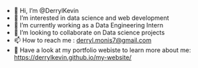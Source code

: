 - 👋 Hi, I’m @DerrylKevin
- 👀 I’m interested in data science and web development
- 🌱 I’m currently working as a Data Engineering Intern
- 💞️ I’m looking to collaborate on Data science projects
- 📫 How to reach me : derryl.monis7@gmail.com
- 👔 Have a look at my portfolio webiste to learn more about me: https://derrylkevin.github.io/my-website/

<!---
DerrylKevin/DerrylKevin is a ✨ special ✨ repository because its `README.md` (this file) appears on your GitHub profile.
You can click the Preview link to take a look at your changes.
--->
